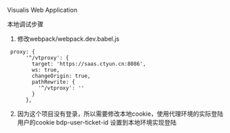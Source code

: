 Visualis Web Application

本地调试步骤

1. 修改webpack/webpack.dev.babel.js

```
 proxy: {
      '^/vtproxy': {
        target: 'https://saas.ctyun.cn:8086',
        ws: true,
        changeOrigin: true,
        pathRewrite: {
          '^/vtproxy': ''
        }
      },
```

2. 因为这个项目没有登录，所以需要修改本地cookie，使用代理环境的实际登陆用户的cookie
bdp-user-ticket-id 设置到本地环境实现登陆

